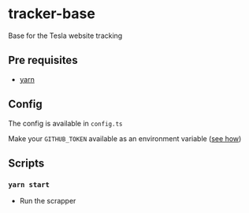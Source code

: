 # tracker-base

Base for the Tesla website tracking

## Pre requisites

- [yarn](https://yarnpkg.com/)

## Config

The config is available in `config.ts`

Make your `GITHUB_TOKEN` available as an environment variable ([see how](https://docs.github.com/en/authentication/keeping-your-account-and-data-secure/creating-a-personal-access-token))

## Scripts

### `yarn start`

- Run the scrapper
